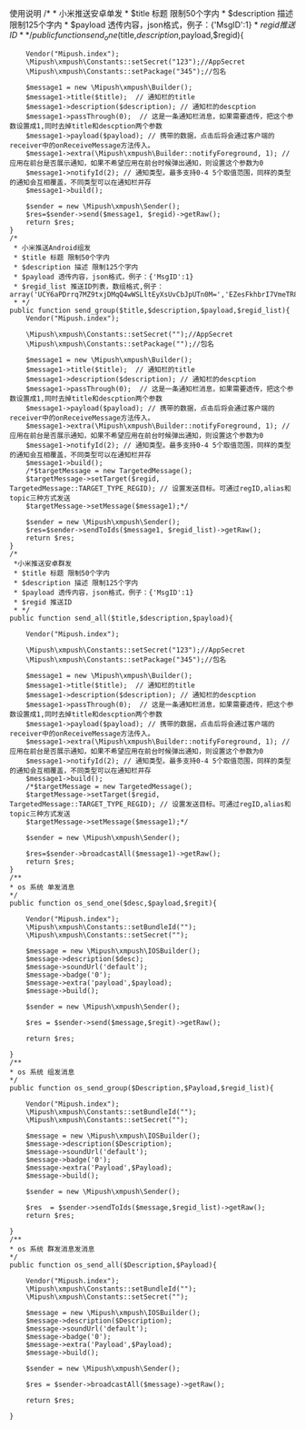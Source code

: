 ﻿使用说明
/*
	 * 小米推送安卓单发
	 * $title 标题 限制50个字内
	 * $description 描述 限制125个字内
	 * $payload 透传内容，json格式，例子：{'MsgID':1}
	 * $regid 推送ID
	 * */
	public function send_one($title,$description,$payload,$regid){
		
		Vendor("Mipush.index");
		\Mipush\xmpush\Constants::setSecret("123");//AppSecret
		\Mipush\xmpush\Constants::setPackage("345");//包名
		
		$message1 = new \Mipush\xmpush\Builder();
		$message1->title($title);  // 通知栏的title
		$message1->description($description); // 通知栏的descption
		$message1->passThrough(0);  // 这是一条通知栏消息，如果需要透传，把这个参数设置成1,同时去掉title和descption两个参数
		$message1->payload($payload); // 携带的数据，点击后将会通过客户端的receiver中的onReceiveMessage方法传入。
		$message1->extra(\Mipush\xmpush\Builder::notifyForeground, 1); // 应用在前台是否展示通知，如果不希望应用在前台时候弹出通知，则设置这个参数为0
		$message1->notifyId(2); // 通知类型。最多支持0-4 5个取值范围，同样的类型的通知会互相覆盖，不同类型可以在通知栏并存
		$message1->build();

		$sender = new \Mipush\xmpush\Sender();
		$res=$sender->send($message1, $regid)->getRaw();
		return $res;
	}
	/*
	 * 小米推送Android组发
	 * $title 标题 限制50个字内
	 * $description 描述 限制125个字内
	 * $payload 透传内容，json格式，例子：{'MsgID':1}
	 * $regid_list 推送ID列表，数组格式,例子：array('UCY6aPDrrq7MZ9txjDMqQ4wWSLltEyXsUvCbJpUTn0M=','EZesFkhbrI7VmeTR8Nm25KIek7ffnHPX0C0LQvJg+Pk=')
	 * */
	public function send_group($title,$description,$payload,$regid_list){
		Vendor("Mipush.index");

		\Mipush\xmpush\Constants::setSecret("");//AppSecret
		\Mipush\xmpush\Constants::setPackage("");//包名

		$message1 = new \Mipush\xmpush\Builder();
		$message1->title($title);  // 通知栏的title
		$message1->description($description); // 通知栏的descption
		$message1->passThrough(0);  // 这是一条通知栏消息，如果需要透传，把这个参数设置成1,同时去掉title和descption两个参数
		$message1->payload($payload); // 携带的数据，点击后将会通过客户端的receiver中的onReceiveMessage方法传入。
		$message1->extra(\Mipush\xmpush\Builder::notifyForeground, 1); // 应用在前台是否展示通知，如果不希望应用在前台时候弹出通知，则设置这个参数为0
		$message1->notifyId(2); // 通知类型。最多支持0-4 5个取值范围，同样的类型的通知会互相覆盖，不同类型可以在通知栏并存
		$message1->build();
		/*$targetMessage = new TargetedMessage();
		$targetMessage->setTarget($regid, TargetedMessage::TARGET_TYPE_REGID); // 设置发送目标。可通过regID,alias和topic三种方式发送
		$targetMessage->setMessage($message1);*/

		$sender = new \Mipush\xmpush\Sender();
		$res=$sender->sendToIds($message1, $regid_list)->getRaw();
		return $res;
	}
	/*
	 *小米推送安卓群发
	 * $title 标题 限制50个字内
	 * $description 描述 限制125个字内
	 * $payload 透传内容，json格式，例子：{'MsgID':1}
	 * $regid 推送ID
	 * */
	public function send_all($title,$description,$payload){

		Vendor("Mipush.index");

		\Mipush\xmpush\Constants::setSecret("123");//AppSecret
		\Mipush\xmpush\Constants::setPackage("345");//包名

		$message1 = new \Mipush\xmpush\Builder();
		$message1->title($title);  // 通知栏的title
		$message1->description($description); // 通知栏的descption
		$message1->passThrough(0);  // 这是一条通知栏消息，如果需要透传，把这个参数设置成1,同时去掉title和descption两个参数
		$message1->payload($payload); // 携带的数据，点击后将会通过客户端的receiver中的onReceiveMessage方法传入。
		$message1->extra(\Mipush\xmpush\Builder::notifyForeground, 1); // 应用在前台是否展示通知，如果不希望应用在前台时候弹出通知，则设置这个参数为0
		$message1->notifyId(2); // 通知类型。最多支持0-4 5个取值范围，同样的类型的通知会互相覆盖，不同类型可以在通知栏并存
		$message1->build();
		/*$targetMessage = new TargetedMessage();
		$targetMessage->setTarget($regid, TargetedMessage::TARGET_TYPE_REGID); // 设置发送目标。可通过regID,alias和topic三种方式发送
		$targetMessage->setMessage($message1);*/

		$sender = new \Mipush\xmpush\Sender();

		$res=$sender->broadcastAll($message1)->getRaw();
		return $res;
	}
	/**
	* os 系统 单发消息
	*/
	public function os_send_one($desc,$payload,$regit){

		Vendor("Mipush.index");
		\Mipush\xmpush\Constants::setBundleId("");
		\Mipush\xmpush\Constants::setSecret("");

		$message = new \Mipush\xmpush\IOSBuilder();
		$message->description($desc);
		$message->soundUrl('default');
		$message->badge('0');
		$message->extra('payload',$payload);
		$message->build();

		$sender = new \Mipush\xmpush\Sender();

		$res = $sender->send($message,$regit)->getRaw();

		return $res;

	}
	/**
	* os 系统 组发消息
	*/
	public function os_send_group($Description,$Payload,$regid_list){

		Vendor("Mipush.index");
		\Mipush\xmpush\Constants::setBundleId("");
		\Mipush\xmpush\Constants::setSecret("");

		$message = new \Mipush\xmpush\IOSBuilder();
		$message->description($Description);
		$message->soundUrl('default');
		$message->badge('0');
		$message->extra('Payload',$Payload);
		$message->build();

		$sender = new \Mipush\xmpush\Sender();

		$res  = $sender->sendToIds($message,$regid_list)->getRaw();
		return $res;

	}
	/**
	* os 系统 群发消息发消息
	*/
	public function os_send_all($Description,$Payload){

		Vendor("Mipush.index");
		\Mipush\xmpush\Constants::setBundleId("");
		\Mipush\xmpush\Constants::setSecret("");

		$message = new \Mipush\xmpush\IOSBuilder();
		$message->description($Description);
		$message->soundUrl('default');
		$message->badge('0');
		$message->extra('Payload',$Payload);
		$message->build();

		$sender = new \Mipush\xmpush\Sender();

		$res = $sender->broadcastAll($message)->getRaw();

		return $res;

	}

